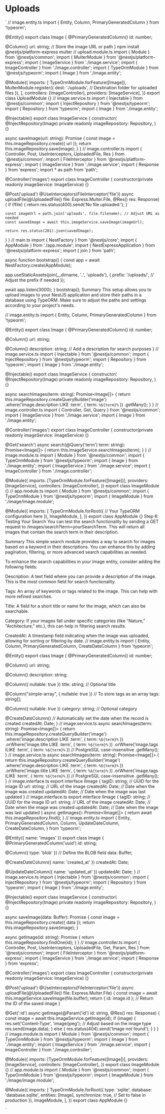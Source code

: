 # Uploads

`
// image.entity.ts
import { Entity, Column, PrimaryGeneratedColumn } from 'typeorm';

@Entity()
export class Image {
@PrimaryGeneratedColumn()
id: number;

@Column()
url: string; // Store the image URL or path
}
npm install @nestjs/platform-express multer
// upload.module.ts
import { Module } from '@nestjs/common';
import { MulterModule } from '@nestjs/platform-express';
import { ImageService } from './image.service';
import { ImageController } from './image.controller';
import { TypeOrmModule } from '@nestjs/typeorm';
import { Image } from './image.entity';

@Module({
imports: [
TypeOrmModule.forFeature([Image]),
MulterModule.register({
dest: './uploads', // Destination folder for uploaded files
}),
],
controllers: [ImageController],
providers: [ImageService],
})
export class UploadModule {}
// image.service.ts
import { Injectable } from '@nestjs/common';
import { InjectRepository } from '@nestjs/typeorm';
import { Repository } from 'typeorm';
import { Image } from './image.entity';

@Injectable()
export class ImageService {
constructor(
@InjectRepository(Image)
private readonly imageRepository: Repository<Image>,
) {}

async saveImage(url: string): Promise<Image> {
const image = this.imageRepository.create({ url });
return this.imageRepository.save(image);
}
}
// image.controller.ts
import { Controller, Post, UseInterceptors, UploadedFile, Res } from '@nestjs/common';
import { FileInterceptor } from '@nestjs/platform-express';
import { ImageService } from './image.service';
import { Response } from 'express';
import \* as path from 'path';

@Controller('images')
export class ImageController {
constructor(private readonly imageService: ImageService) {}

@Post('upload')
@UseInterceptors(FileInterceptor('file'))
async uploadFile(@UploadedFile() file: Express.Multer.File, @Res() res: Response) {
if (!file) {
return res.status(400).send('No file uploaded.');
}

    const imageUrl = path.join('uploads', file.filename); // Adjust URL as needed
    const savedImage = await this.imageService.saveImage(imageUrl);

    return res.status(201).json(savedImage);

}
}
// main.ts
import { NestFactory } from '@nestjs/core';
import { AppModule } from './app.module';
import { NestExpressApplication } from '@nestjs/platform-express';
import { join } from 'path';

async function bootstrap() {
const app = await NestFactory.create<NestExpressApplication>(AppModule);

app.useStaticAssets(join(\_\_dirname, '..', 'uploads'), {
prefix: '/uploads/', // Adjust the prefix if needed
});

await app.listen(3000);
}
bootstrap();
Summary
This setup allows you to upload images to your NestJS application and store their paths in a database using TypeORM. Make sure to adjust the paths and settings according to your project's needs.

// image.entity.ts
import { Entity, Column, PrimaryGeneratedColumn } from 'typeorm';

@Entity()
export class Image {
@PrimaryGeneratedColumn()
id: number;

@Column()
url: string;

@Column()
description: string; // Add a description for search purposes
}
// image.service.ts
import { Injectable } from '@nestjs/common';
import { InjectRepository } from '@nestjs/typeorm';
import { Repository } from 'typeorm';
import { Image } from './image.entity';

@Injectable()
export class ImageService {
constructor(
@InjectRepository(Image)
private readonly imageRepository: Repository<Image>,
) {}

async searchImages(term: string): Promise<Image[]> {
return this.imageRepository.createQueryBuilder('image')
.where('image.description LIKE :term', { term: `%${term}%` })
.getMany();
}
}
// image.controller.ts
import { Controller, Get, Query } from '@nestjs/common';
import { ImageService } from './image.service';
import { Image } from './image.entity';

@Controller('images')
export class ImageController {
constructor(private readonly imageService: ImageService) {}

@Get('search')
async search(@Query('term') term: string): Promise<Image[]> {
return this.imageService.searchImages(term);
}
}
// image.module.ts
import { Module } from '@nestjs/common';
import { TypeOrmModule } from '@nestjs/typeorm';
import { Image } from './image.entity';
import { ImageService } from './image.service';
import { ImageController } from './image.controller';

@Module({
imports: [TypeOrmModule.forFeature([Image])],
providers: [ImageService],
controllers: [ImageController],
})
export class ImageModule {}
// app.module.ts
import { Module } from '@nestjs/common';
import { TypeOrmModule } from '@nestjs/typeorm';
import { ImageModule } from './image/image.module';

@Module({
imports: [
TypeOrmModule.forRoot({
// Your TypeORM configuration here
}),
ImageModule,
],
})
export class AppModule {}
Step 6: Testing Your Search
You can test the search functionality by sending a GET request to /images/search?term=yourSearchTerm. This will return all images that contain the search term in their description.

Summary
This simple search module provides a way to search for images based on a keyword in their descriptions. You can enhance this by adding pagination, filtering, or more advanced search capabilities as needed.

To enhance the search capabilities in your Image entity, consider adding the following fields:

Description: A text field where you can provide a description of the image. This is the most common field for search functionality.

Tags: An array of keywords or tags related to the image. This can help with more refined searches.

Title: A field for a short title or name for the image, which can also be searchable.

Category: If your images fall under specific categories (like "Nature," "Architecture," etc.), this can help in filtering search results.

CreatedAt: A timestamp field indicating when the image was uploaded, allowing for sorting or filtering by date.
// image.entity.ts
import { Entity, Column, PrimaryGeneratedColumn, CreateDateColumn } from 'typeorm';

@Entity()
export class Image {
@PrimaryGeneratedColumn()
id: number;

@Column()
url: string;

@Column()
description: string;

@Column({ nullable: true })
title: string; // Optional title

@Column("simple-array", { nullable: true }) // To store tags as an array
tags: string[];

@Column({ nullable: true })
category: string; // Optional category

@CreateDateColumn() // Automatically set the date when the record is created
createdAt: Date;
}
// image.service.ts
async searchImages(term: string): Promise<Image[]> {
return this.imageRepository.createQueryBuilder('image')
.where('image.description LIKE :term', { term: `%${term}%` })
.orWhere('image.title LIKE :term', { term: `%${term}%` })
.orWhere('image.tags ILIKE :term', { term: `%${term}%` }) // PostgreSQL case-insensitive
.getMany();
}
// image.service.ts
async searchImages(term: string): Promise<Image[]> {
return this.imageRepository.createQueryBuilder('image')
.where('image.description LIKE :term', { term: `%${term}%` })
.orWhere('image.title LIKE :term', { term: `%${term}%` })
.orWhere('image.tags ILIKE :term', { term: `%${term}%` }) // PostgreSQL case-insensitive
.getMany();
}
// image.interface.ts
export interface IImage {
tagID: string; // UUID for the image ID
url: string; // URL of the image
createdAt: Date; // Date when the image was created
updatedAt: Date; // Date when the image was last updated
}
// image.interface.ts
export interface IImage {
tagID: string; // UUID for the image ID
url: string; // URL of the image
createdAt: Date; // Date when the image was created
updatedAt: Date; // Date when the image was last updated
}
async getImages(): Promise<IImage[]> {
return await this.imageRepository.find();
}
// image.entity.ts
import {
Entity,
PrimaryGeneratedColumn,
Column,
UpdateDateColumn,
CreateDateColumn,
} from 'typeorm';

@Entity({ name: 'images' })
export class Image {
@PrimaryGeneratedColumn('uuid')
id: string;

@Column({ type: 'blob' }) // Define the BLOB field
data: Buffer;

@CreateDateColumn({ name: 'created_at' })
createdAt: Date;

@UpdateDateColumn({ name: 'updated_at' })
updatedAt: Date;
}
// image.service.ts
import { Injectable } from '@nestjs/common';
import { InjectRepository } from '@nestjs/typeorm';
import { Repository } from 'typeorm';
import { Image } from './image.entity';

@Injectable()
export class ImageService {
constructor(
@InjectRepository(Image)
private readonly imageRepository: Repository<Image>,
) {}

async saveImage(data: Buffer): Promise<Image> {
const image = this.imageRepository.create({ data });
return this.imageRepository.save(image);
}

async getImage(id: string): Promise<Image> {
return this.imageRepository.findOne(id);
}
}
// image.controller.ts
import { Controller, Post, UseInterceptors, UploadedFile, Get, Param, Res } from '@nestjs/common';
import { FileInterceptor } from '@nestjs/platform-express';
import { ImageService } from './image.service';
import { Response } from 'express';

@Controller('images')
export class ImageController {
constructor(private readonly imageService: ImageService) {}

@Post('upload')
@UseInterceptors(FileInterceptor('file'))
async uploadFile(@UploadedFile() file: Express.Multer.File) {
const image = await this.imageService.saveImage(file.buffer);
return { id: image.id }; // Return the ID of the saved image
}

@Get(':id')
async getImage(@Param('id') id: string, @Res() res: Response) {
const image = await this.imageService.getImage(id);
if (image) {
res.set('Content-Type', 'image/jpeg'); // Adjust based on the image type
res.send(image.data);
} else {
res.status(404).send('Image not found');
}
}
}
// image.module.ts
import { Module } from '@nestjs/common';
import { TypeOrmModule } from '@nestjs/typeorm';
import { Image } from './image.entity';
import { ImageService } from './image.service';
import { ImageController } from './image.controller';

@Module({
imports: [TypeOrmModule.forFeature([Image])],
providers: [ImageService],
controllers: [ImageController],
})
export class ImageModule {}
// app.module.ts
import { Module } from '@nestjs/common';
import { TypeOrmModule } from '@nestjs/typeorm';
import { ImageModule } from './image/image.module';

@Module({
imports: [
TypeOrmModule.forRoot({
type: 'sqlite',
database: 'database.sqlite',
entities: [Image],
synchronize: true, // Set to false in production
}),
ImageModule,
],
})
export class AppModule {}

`
